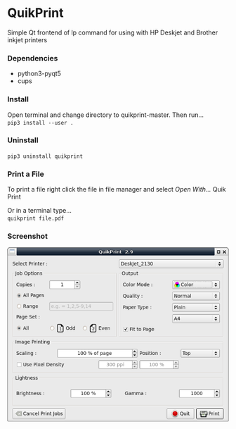 # QuikPrint
Simple Qt frontend of lp command for using with HP Deskjet and Brother inkjet printers  

### Dependencies
* python3-pyqt5  
* cups  

### Install
Open terminal and change directory to quikprint-master. Then run...  
`pip3 install --user .`  

### Uninstall
`pip3 uninstall quikprint`  

### Print a File
To print a file right click the file in file manager and select _Open With..._ Quik Print  

Or in a terminal type...  
`quikprint file.pdf`  

### Screenshot
![Screenshot](files/Screenshot.png)
